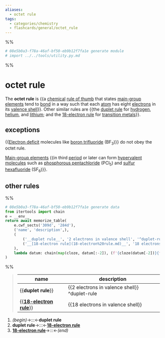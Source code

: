 ```yaml
---
aliases:
  - octet rule
tags:
  - categories/chemistry
  - flashcards/general/octet_rule
---
```


%%
```Python
# 08e5b0a3-f78a-46af-bf50-eb9b12f7fa1e generate module
# import ../../tools/utility.py.md
```
%%

# octet rule

The __octet rule__ is {{a [chemical](chemistry.md) [rule of thumb](rule%20of%20thumb.md) that states [main-group elements](main-group%20element.md) tend to [bond](chemical%20bond.md) in a way such that each [atom](atom.md) has eight [electrons](electron.md) in its [valence shell](valence%20shell.md)}}. Other similar rules are {{the [duplet rule](#^duplet-rule) for [hydrogen](hydrogen.md), [helium](helium.md), and [lithium](lithium.md); and the [18-electron rule](18-electron%20rule.md) for [transition metals](transition%20metal.md)}}. <!--SR:!2023-06-20,3,250!2023-06-21,4,270-->

## exceptions

{{[Electron deficit](electron%20deficiency.md) molecules like [boron trifluoride](boron%20trifluoride.md) (BF<sub>3</sub>)}} do not obey the octet rule. <!--SR:!2023-06-20,3,250-->

[Main-group elements](main-group%20element.md) {{in third [period](period%20(periodic%20table).md) or later can form [hypervalent molecules](hypervalent%20molecule.md) such as [phosphorous pentachloride](phosphorous%20pentachloride.md) (PCl<sub>5</sub>) and [sulfur hexafluoride](sulfur%20hexafluoride.md) (SF<sub>6</sub>)}}. <!--SR:!2023-06-20,3,250-->

## other rules

%%
```Python
# 08e5b0a3-f78a-46af-bf50-eb9b12f7fa1e generate data
from itertools import chain
e = __env__
return await memorize_table(
	e.cwf_sects('309d', '284d'),
	('name', 'description',),
	(
		('__duplet rule__', '2 electrons in valence shell', '^duplet-rule'),
		('__[18-electron rule](18-electron%20rule.md)__', '18 electrons in valence shell', None,),
	),
	lambda datum: chain(map(cloze, datum[:-2]), (f'{cloze(datum[-2])}{f" {datum[-1]}" if datum[-1] else ""}',),),
)
```
%%

<!--08e5b0a3-f78a-46af-bf50-eb9b12f7fa1e generate section="309d"--><!-- The following content is generated at 2023-03-20T16:20:31.070686+08:00. Any edits will be overridden! -->

> | name | description |
> |-|-|
> | {{__duplet rule__}} | {{2 electrons in valence shell}} ^duplet-rule |
> | {{__[18-electron rule](18-electron%20rule.md)__}} | {{18 electrons in valence shell}} | <!--SR:!2023-06-21,4,270!2023-06-21,4,270!2023-06-21,4,270!2023-06-21,4,270-->

<!--/08e5b0a3-f78a-46af-bf50-eb9b12f7fa1e-->

<!--08e5b0a3-f78a-46af-bf50-eb9b12f7fa1e generate section="284d"--><!-- The following content is generated at 2023-03-20T12:51:18.460734+08:00. Any edits will be overridden! -->

1. _(begin)_→:::←__duplet rule__ <!--SR:!2023-06-21,4,270!2023-06-21,4,270-->
2. __duplet rule__→:::←__[18-electron rule](18-electron%20rule.md)__ <!--SR:!2023-06-21,4,270!2023-06-21,4,270-->
3. __[18-electron rule](18-electron%20rule.md)__→:::←_(end)_ <!--SR:!2023-06-21,4,270!2023-06-21,4,270-->

<!--/08e5b0a3-f78a-46af-bf50-eb9b12f7fa1e-->
